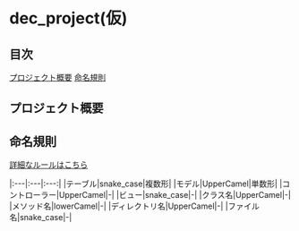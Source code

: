 # dec_project(仮)

## 目次
[プロジェクト概要](#プロジェクト概要)
[命名規則](#命名規則)

## プロジェクト概要


## 命名規則
[詳細なルールはこちら](設計/命名規則詳細.md)

|:---|:---|:---:|
|テーブル|snake_case|複数形|
|モデル|UpperCamel|単数形|
|コントローラー|UpperCamel|-|
|ビュー|snake_case|-|
|クラス名|UpperCamel|-|
|メソッド名|lowerCamel|-|
|ディレクトリ名|UpperCamel|-|
|ファイル名|snake_case|-|

